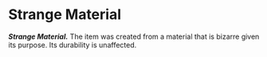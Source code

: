 # Strange Material

***Strange Material.*** The item was created from a material that is bizarre given its purpose. Its durability is unaffected.